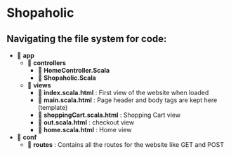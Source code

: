 # Shopaholic 
## Navigating the file system for code: 
   - :open_file_folder: **app**
      -  :open_file_folder: **controllers** 
           -   :open_file_folder: **HomeController.Scala**
           -   :open_file_folder: **Shopaholic.Scala** 
      -  :open_file_folder: **views** 
           -   :open_file_folder: **index.scala.html** : First view of the website when loaded
           -   :open_file_folder: **main.scala.html** : Page header and body tags are kept here  (template)
           -   :open_file_folder: **shoppingCart.scala.html** : Shopping Cart view
           -   :open_file_folder: **out.scala.html** : checkout view
           -   :open_file_folder: **home.scala.html** : Home view 
   - :open_file_folder: **conf**
       - :open_file_folder: **routes** : Contains all the routes for the website like GET and POST
           
      
   
